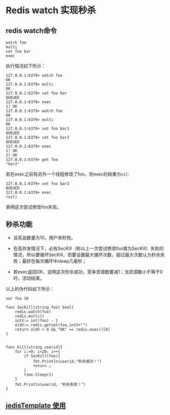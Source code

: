 # Redis watch 实现秒杀

## redis watch命令
```
watch foo
multi
set foo bar
exec
```

执行情况如下所示：

```
127.0.0.1:6379> watch foo
OK
127.0.0.1:6379> multi
OK
127.0.0.1:6379> set foo bar
QUEUED
127.0.0.1:6379> exec
1) OK
127.0.0.1:6379> watch foo
OK
127.0.0.1:6379> multi
OK
127.0.0.1:6379> set foo bar1
QUEUED
127.0.0.1:6379> set foo bar2
QUEUED
127.0.0.1:6379> exec
1) OK
2) OK
127.0.0.1:6379> get foo
"bar2"
```

若在exec之前有另外一个线程修改了foo，则exec的结果为`nil`:

```
127.0.0.1:6379> set foo bar3
QUEUED
127.0.0.1:6379> exec
(nil)
```

表明这次尝试修改foo失败。


## 秒杀功能

 - 设奖品数量为10，用户来秒抢。

 - 在高并发情况下，必有SecKill（称以上一次尝试修改foo值为SecKill）失败的情况，所以要循环SecKill，但要设置最大循环次数，超过最大次数认为秒杀失败；最好在每次循环中sleep几毫秒；

 - 若exec返回OK，说明这次秒杀成功，竞争资源数要减1；当资源数小于等于0时，活动结束。

 以上的伪代码如下所示：

```
var foo 10

func SecKill(string foo) bool{
    redis.watch(foo)
	redis.multi()
	intV:= int(foo) - 1
	oldV:= redis.getset(foo,intV+"")
	return oldV > 0 && "OK" == redis.exec()[0]
}


func Kill(string userid){
	for i:=0; i<20; i++{
		if SecKill(foo){
			fmt.Println(userid,"秒杀成功！")
			return ;
		}
		time.Sleep(2)
	}
	fmt.Println(userid, "秒杀失败！")
}
```

## [jedisTemplate 使用](http://www.cnblogs.com/softidea/p/5720938.html)
